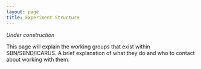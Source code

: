 ```yaml
---
layout: page
title: Experiment Structure
---
```



*Under construction*

This page will explain the working groups that exist within SBN/SBND/ICARUS. A brief explanation of what they do and who to contact about working with them.
